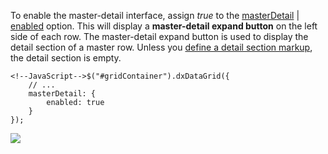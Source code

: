 To enable the master-detail interface, assign *true* to the [masterDetail](/api-reference/10%20UI%20Widgets/dxDataGrid/1%20Configuration/masterDetail '/Documentation/ApiReference/UI_Widgets/dxDataGrid/Configuration/masterDetail/') | [enabled](/api-reference/10%20UI%20Widgets/dxDataGrid/1%20Configuration/masterDetail/enabled.md '/Documentation/ApiReference/UI_Widgets/dxDataGrid/Configuration/masterDetail/#enabled') option. This will display a **master-detail expand button** on the left side of each row. The master-detail expand button is used to display the detail section of a master row. Unless you [define a detail section markup](/concepts/05%20Widgets/DataGrid/080%20Master-Detail%20Interface/020%20Define%20Detail%20Section%20Markup.md '/Documentation/Guide/Widgets/DataGrid/Master-Detail_Interface/#Define_Detail_Section_Markup'), the detail section is empty.

	<!--JavaScript-->$("#gridContainer").dxDataGrid({
		// ...
		masterDetail: {
			enabled: true
		}
	});

![](/Content/images/doc/16_2/DataGrid/MasterDetail_Empty.png)
